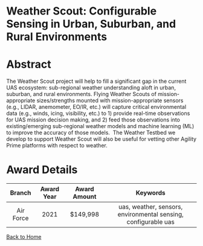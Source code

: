 
Weather Scout: Configurable Sensing in Urban, Suburban, and Rural Environments
==============================================================================

# Abstract


The Weather Scout project will help to fill a significant gap in the current UAS ecosystem: sub-regional weather understanding aloft in urban, suburban, and rural environments. Flying Weather Scouts of mission-appropriate sizes/strengths mounted with mission-appropriate sensors (e.g., LIDAR, anemometer, EO/IR, etc.) will capture critical environmental data (e.g., winds, icing, visibility, etc.) to 1) provide real-time observations for UAS mission decision making, and 2) feed those observations into existing/emerging sub-regional weather models and machine learning (ML) to improve the accuracy of those models.  The Weather Testbed we develop to support Weather Scout will also be useful for vetting other Agility Prime platforms with respect to weather.  

# Award Details

|Branch|Award Year|Award Amount|Keywords|
| :---: | :---: | :---: | :---: |
|Air Force|2021|$149,998|uas, weather, sensors, environmental sensing, configurable uas|
  
  


[Back to Home](https://github.com/chrischow/dod_sbir_awards/Reports/DJ/#1774)